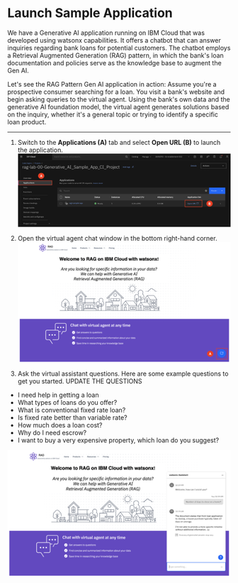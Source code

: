 # Launch Sample Application

We have a Generative AI application running on IBM Cloud that was developed using watsonx capabilities. It offers a chatbot that can answer inquiries regarding bank loans for potential customers. The chatbot employs a Retrieval Augmented Generation (RAG) pattern, in which the bank's loan documentation and policies serve as the knowledge base to augment the Gen AI. 

Let's see the RAG Pattern Gen AI application in action: Assume you're a prospective consumer searching for a loan. You visit a bank's website and begin asking queries to the virtual agent. Using the bank's own data and the generative AI foundation model, the virtual agent generates solutions based on the inquiry, whether it's a general topic or trying to identify a specific loan product.
___

1. Switch to the **Applications (A)** tab and select **Open URL (B)** to launch the application. 
![alt text](../images/1.5.1-n.png)

2. Open the virtual agent chat window in the bottom right-hand corner.
![alt text](../images/1.5.2-n.png)

3. Ask the virtual assistant questions. Here are some example questions to get you started. UPDATE THE QUESTIONS
* I need help in getting a loan
* What types of loans do you offer?
* What is conventional fixed rate loan?
* Is fixed rate better than variable rate?
* How much does a loan cost?
* Why do I need escrow?
* I want to buy a very expensive property, which loan do you suggest?

![alt text](../images/1.5.3-n.png)
